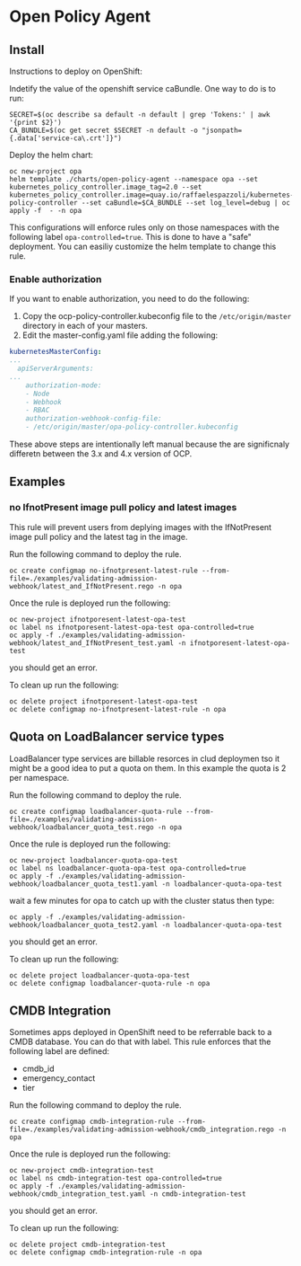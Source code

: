 # Open Policy Agent

## Install

Instructions to deploy on OpenShift:

Indetify the value of the openshift service caBundle.
One way to do is to run:

```shell
SECRET=$(oc describe sa default -n default | grep 'Tokens:' | awk '{print $2}')
CA_BUNDLE=$(oc get secret $SECRET -n default -o "jsonpath={.data['service-ca\.crt']}")
```

Deploy the helm chart:

```shell
oc new-project opa
helm template ./charts/open-policy-agent --namespace opa --set kubernetes_policy_controller.image_tag=2.0 --set kubernetes_policy_controller.image=quay.io/raffaelespazzoli/kubernetes-policy-controller --set caBundle=$CA_BUNDLE --set log_level=debug | oc apply -f  - -n opa
```

This configurations will enforce rules only on those namespaces with the following label `opa-controlled=true`. This is done to have a "safe" deployment. You can easiliy customize the helm template to change this rule.

### Enable authorization

If you want to enable authorization, you need to do the following:

1. Copy the ocp-policy-controller.kubeconfig file to the `/etc/origin/master` directory in each of your masters.
2. Edit the master-config.yaml file adding the following:

```yaml
kubernetesMasterConfig:
...
  apiServerArguments:
...
    authorization-mode:
    - Node
    - Webhook
    - RBAC
    authorization-webhook-config-file:
    - /etc/origin/master/opa-policy-controller.kubeconfig  
```

These above steps are intentionally left manual because the are significnaly differetn between the 3.x and 4.x version of OCP.

## Examples

### no IfnotPresent image pull policy and latest images

This rule will prevent users from deplying images with the IfNotPresent image pull policy and the latest tag in the image.

Run the following command to deploy the rule.

```shell
oc create configmap no-ifnotpresent-latest-rule --from-file=./examples/validating-admission-webhook/latest_and_IfNotPresent.rego -n opa
```

Once the rule is deployed run the following:
```shell
oc new-project ifnotporesent-latest-opa-test
oc label ns ifnotporesent-latest-opa-test opa-controlled=true
oc apply -f ./examples/validating-admission-webhook/latest_and_IfNotPresent_test.yaml -n ifnotporesent-latest-opa-test
```
you should get an error.

To clean up run the following:
```shell
oc delete project ifnotporesent-latest-opa-test
oc delete configmap no-ifnotpresent-latest-rule -n opa
```

## Quota on LoadBalancer service types

LoadBalancer type services are billable resorces in clud deploymen tso it might be a good idea to put a quota on them.
In this example the quota is 2 per namespace.

Run the following command to deploy the rule.

```shell
oc create configmap loadbalancer-quota-rule --from-file=./examples/validating-admission-webhook/loadbalancer_quota_test.rego -n opa
```

Once the rule is deployed run the following:

```shell
oc new-project loadbalancer-quota-opa-test
oc label ns loadbalancer-quota-opa-test opa-controlled=true
oc apply -f ./examples/validating-admission-webhook/loadbalancer_quota_test1.yaml -n loadbalancer-quota-opa-test
```
wait a few minutes for opa to catch up with the cluster status then type:
```
oc apply -f ./examples/validating-admission-webhook/loadbalancer_quota_test2.yaml -n loadbalancer-quota-opa-test
```
you should get an error.

To clean up run the following:
```shell
oc delete project loadbalancer-quota-opa-test
oc delete configmap loadbalancer-quota-rule -n opa
```

## CMDB Integration

Sometimes apps deployed in OpenShift need to be referrable back to a CMDB database. You can do that with label. This rule enforces that the following label are defined:

- cmdb_id
- emergency_contact
- tier

Run the following command to deploy the rule.

```shell
oc create configmap cmdb-integration-rule --from-file=./examples/validating-admission-webhook/cmdb_integration.rego -n opa
```

Once the rule is deployed run the following:

```shell
oc new-project cmdb-integration-test
oc label ns cmdb-integration-test opa-controlled=true
oc apply -f ./examples/validating-admission-webhook/cmdb_integration_test.yaml -n cmdb-integration-test
```

you should get an error.

To clean up run the following:

```shell
oc delete project cmdb-integration-test
oc delete configmap cmdb-integration-rule -n opa
```